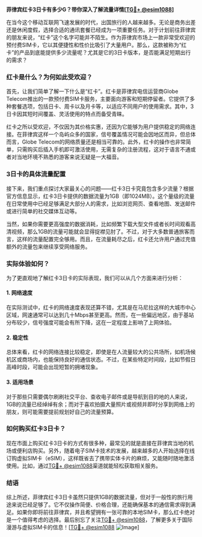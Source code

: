 **菲律宾红卡3日卡有多少G？带你深入了解流量详情[[TG💪+ @esim1088](https://t.me/s/esim1088)]**

在当今这个移动互联网飞速发展的时代，出国旅行的人越来越多。无论是商务出差还是休闲度假，选择合适的通讯套餐已经成为一项重要任务。对于计划前往菲律宾的朋友来说，“红卡”这个名字可能并不陌生。作为菲律宾市场上一款非常受欢迎的预付费SIM卡，它以其便捷性和性价比吸引了大量用户。那么，这款被称为“红卡”的产品到底能提供多少流量呢？尤其是它的3日卡版本，是否能满足短期出行的需求？

### 红卡是什么？为何如此受欢迎？

首先，让我们简单了解一下什么是“红卡”。红卡是菲律宾电信运营商Globe Telecom推出的一款预付费SIM卡服务，主要面向游客和短期停留者。它提供了多种套餐选项，包括日卡、周卡以及月卡等，以适应不同用户的使用需求。其中，3日卡因其短时间覆盖、灵活使用的特点而备受青睐。

红卡之所以受欢迎，不仅因为其价格实惠，还因为它能够为用户提供稳定的网络连接。在菲律宾这样一个岛屿众多的国家，信号覆盖情况可能会因地区而异，但总体而言，Globe Telecom的网络质量还是相当可靠的。此外，红卡的操作也非常简单，只需购买后插入手机即可激活使用，无需复杂的注册流程，这对于语言不通或者对当地环境不熟悉的游客来说无疑是一大福音。

### 3日卡的具体流量配置

接下来，我们重点探讨大家最关心的问题——红卡3日卡究竟包含多少流量？根据官方信息显示，红卡3日卡提供的数据流量为1GB（即1024MB）。这个量级的流量在日常使用中已经足够满足大部分人的需求，比如浏览网页、查看地图、发送邮件或进行简单的社交媒体互动等。

当然，如果你需要更高强度的数据消耗，比如频繁下载大型文件或者长时间观看高清视频，那么1GB的流量可能就会显得捉襟见肘了。不过，对于大多数普通旅客而言，这样的流量配置完全够用。而且，在流量耗尽之后，红卡还允许用户通过充值额外的流量包来继续享受网络服务。

### 实际体验如何？

为了更直观地了解红卡3日卡的实际表现，我们可以从几个方面来进行分析：

#### 1. **网络速度**
   在实际测试中，红卡的网络速度表现还算不错，尤其是在马尼拉这样的大城市中心区域，网速通常可以达到几十Mbps甚至更高。然而，在一些偏远地区，由于基站分布较少，信号强度可能会有所下降，这在一定程度上影响了上网体验。

#### 2. **稳定性**
   总体来看，红卡的网络连接比较稳定，即使是在人流量较大的公共场所，如机场候机区或商场内，也能保持良好的通信状态。不过，在某些特定时间段，比如节假日高峰时段，可能会出现短暂的拥堵现象。

#### 3. **适用场景**
   对于那些只需要偶尔刷刷社交平台、查收电子邮件或是导航到目的地的人来说，1GB的流量已经绰绰有余；而对于喜欢拍摄大量照片或视频并即时分享到网络上的朋友，则可能需要提前规划好自己的流量预算。

### 如何购买红卡3日卡？

现在市面上购买红卡3日卡的方式有很多种，最常见的就是直接在菲律宾当地的机场或便利店购买。另外，随着电子SIM卡技术的发展，越来越多的人开始选择在线订购虚拟SIM卡（eSIM），这样既省去了携带实体卡片的麻烦，又能随时随地激活使用。比如，通过[TG💪+ @esim1088](https://t.me/s/esim1088)渠道就能轻松获取相关服务。

### 结语

综上所述，菲律宾红卡3日卡虽然只提供1GB的数据流量，但对于一般性的旅行用途来说已经足够了。它不仅操作简便、价格合理，还能确保基本的通信需求得到满足。如果你即将前往菲律宾，并且希望拥有一张可靠的本地SIM卡，那么红卡绝对是一个值得考虑的选择。最后别忘了关注[TG💪+ @esim1088](https://t.me/s/esim1088)，了解更多关于国际漫游与虚拟SIM卡的信息！[[TG💪+ @esim1088](https://t.me/s/esim1088) ![Image](https://i.postimg.cc/4NQfJmqS/Snipaste-2025-05-13-00-14-12.png)]